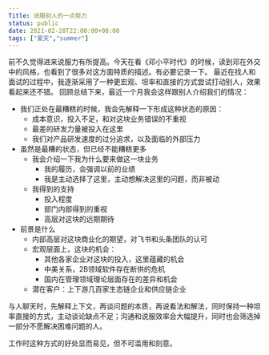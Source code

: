 ```yaml
---
Title: 说服别人的一点努力
status: public
date: 2021-02-28T22:00:00+08:00
tags: ["夏天","summer"]
---
```

前不久觉得进来说服力有所提高。今天在看《邓小平时代》的时候，读到邓在外交中的风格，也看到了很多对这方面特质的描述。有必要记录一下。
最近在找人和面试的过程中，我逐渐采用了一种更宏观、坦率和直接的方式尝试打动别人，效果看起来还不错。
回顾总结下来，最近一个月我会这样跟别人介绍我们的情况：

- 我们正处在最糟糕的时候，我会先解释一下形成这种状态的原因：
  - 成本意识，投入不足，和对这块业务错误的不重视
  - 最差的研发力量被投入在这里
  - 我们对产品研发速度的过分追求，以及面临的外部压力
- 虽然是最糟的状态，但已经不能糟糕更多
  - 我会介绍一下我为什么要来做这一块业务
    - 我的履历，会强调以前的业绩
    - 我是主动选择了这里，主动想解决这里的问题，而非被动
  - 我得到的支持
    - 投入程度
    - 部门内部得到的重视
    - 高层对这块的远期期待
- 前景是什么
  - 内部高层对这块商业化的期望，对飞书和头条团队的认可
  - 宏观层面上，这块的机会：
    - 其他各家企业对这块的投入，这里蕴藏的机会
    - 中美关系，2B领域软件存在断供的危机
    - 国内在管理领域理论层面存在的差异和机会
  - 潜在客户：上下游几百家生态链企业和供应链企业

与人聊天时，先解释上下文，再谈问题的本质，再说看法和解法，同时保持一种坦率直接的方式，主动谈论缺点不足；沟通和说服效率会大幅提升，同时也会筛选掉一部分不愿解决困难问题的人。

工作时这种方式的好处显而易见，但不可滥用和刻意。